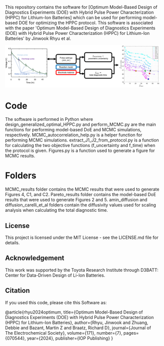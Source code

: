 This repository contains the software for [Optimum Model-Based Design of Diagnostics Experiments (DOE) with Hybrid Pulse Power Characterization (HPPC) for Lithium-Ion Batteries] which can be used for performing model-based DOE for optimizing the HPPC protocol. This software is associated with the paper 'Optimum Model-Based Design of Diagnostics Experiments (DOE) with Hybrid Pulse Power Characterization (HPPC) for Lithium-Ion Batteries' by Jinwook Rhyu et al.

![alt text](https://github.com/JinwookRhyu/Model-based-DOE-with-HPPC-for-LiB/blob/main/graphical_abstract.jpg?raw=true)

# Code

The software is performed in Python where design_generalized_optimal_HPPC.py and perform_MCMC.py are the main functions for performing model-based DoE and MCMC simulations, respectively.
MCMC_autocorrelation_help.py is a helper function for performing MCMC simulations.
extract_J1_J2_from_protocol.py is a function for calculating the two objective functions (f_uncertainty and f_time) when the protocol is given.
Figures.py is a function used to generate a figure for MCMC results.

# Folders

MCMC_results folder contains the MCMC results that were used to generate Figures 4, C1, and C2.
Pareto_results folder contains the model-based DoE results that were used to generate Figures 2 and 5.
amin_diffusion and diffusion_carelli_et_al folders contain the diffusivity values used for scaling analysis when calculating the total diagnostic time.

## License

This project is licensed under the MIT License - see the LICENSE.md file for details.

## Acknowledgement

This work was supported by the Toyota Research Institute through D3BATT: Center for Data-Driven Design of Li-Ion Batteries.

## Citation

If you used this code, please cite this Software as:

@article{rhyu2024optimum,
  title={Optimum Model-Based Design of Diagnostics Experiments (DOE) with Hybrid Pulse Power Characterization (HPPC) for Lithium-Ion Batteries},
  author={Rhyu, Jinwook and Zhuang, Debbie and Bazant, Martin Z and Braatz, Richard D},
  journal={Journal of The Electrochemical Society},
  volume={171},
  number={7},
  pages={070544},
  year={2024},
  publisher={IOP Publishing}
}
